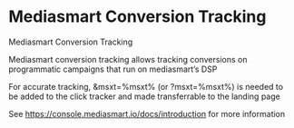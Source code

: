 # Mediasmart Conversion Tracking

Mediasmart Conversion Tracking

Mediasmart conversion tracking allows tracking conversions on programmatic campaigns that run on mediasmart’s DSP

For accurate tracking, &msxt=%msxt% (or ?msxt=%msxt%) is needed to be added to the click tracker and made transferrable to the landing page

See https://console.mediasmart.io/docs/introduction for more information
